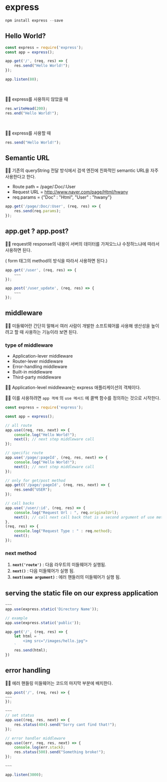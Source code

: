# express
```js
npm install express --save
```

## Hello World?
```js
const express = require('express');
const app = express();

app.get('/', (req, res) => {
	res.send("Hello World!");
});

app.listen(80);
```
<br>

🙎‍♂️ express를 사용하지 않았을 때
```js
res.writeHead(200);
res.end("Hello World!");
```
<br>

🙋‍♂️ express를 사용할 때
```js
res.send("Hello World!");
```

## Semantic URL

🙎‍♂️ 기존의 queryString 전달 방식에서 검색 엔진에 친화적인 semantic URL을 자주 사용한다고 한다.

- Route path = /page/:Doc/:User
- Request URL = http://www.naver.com/page/Html/hwany
- req.params = {"Doc" : "Html", "User" : "hwany"}
```js
app.get('/page/:Doc/:User', (req, res) => {
	res.send(req.params);
});
```

## app.get ?     app.post?

🙎‍♂️ request와 response의 내용이 서버의 데이터를 가져오느냐 수정하느냐에 따라서 사용하면 된다.  <br>

( form 태그의 method의 방식을 따라서 사용하면 된다.)

```js
app.get('/user', (req, res) => {
	~~~
});

app.post('/user_update', (req, res) => {
	~~~
});
```

## middleware
🙎‍♂️ 미들웨어란 간단히 말해서 여러 사람이 개발한 소프트웨어를 사용해 생산성을 높이려고 할 때 사용하는 기능이라 보면 된다. 

### type of middleware
- Application-lever middleware
- Router-lever middleware
- Error-handling middleware
- Built-in middleware
- Third-party middleware

🙋‍♂️ Application-level middleware는 express 애플리케이션의 객체이다.

🙆‍♂️ 이를 사용하려면 `app 객체` 의 `use 메서드` 에 콜백 함수를 정의하는 것으로 시작한다.
```js
const express = require('express');

const app = express();

// all route
app.use((req, res, next) => {
	console.log("Hello World!");
	next(); // next step middleware call
});

// specific route
app.use('/page/:pageId', (req, res, next) => {
	console.log("Hello World!");
	next(); // next step middleware call
});

// only for get/post method
app.get(('/page/:pageId', (req, res, next) => {
	res.send("USER");
});

// call backs
app.use('/user/:id', (req, res) => {
	console.log("Request Url : ", req.originalUrl);
	next(); // call next call back that is a second argument of use method
}, 
(req, res) => {
	console.log("Request Type : " : req.method);
	next(); 
});
```

### next method

1. **`next('route')`** : 다음 라우트의 미들웨어가 실행됨.
2. **`next()`** : 다음 미들웨어가 실행 됨.
3. **`next(some argument)`** : 에러 핸들러의 미들웨어가 실행 됨.

## serving the static file on our express application

```js
~~~
app.use(express.static('Directory Name'));

// example
app.use(express.static('public'));

app.get('/', (req, res) => {
	let html = `
		<img src="/images/hello.jpg">
	`
	res.send(html);
})
```

## error handling 

🙎‍♂️ 에러 핸들링 미들웨어는 코드의 마지막 부분에 배치한다.

```js
app.post('/', (req, res) => {
~~~
});

~~~
// set status
app.use((req, res, next) => {
	res.status(404).send("Sorry cant find that!");
});

// error handler middleware
app.use((err, req, res, next) => {
	console.log(err.stack);
	res.status(500).send("Something broke!");
});

~~~

app.listen(3000);
```
